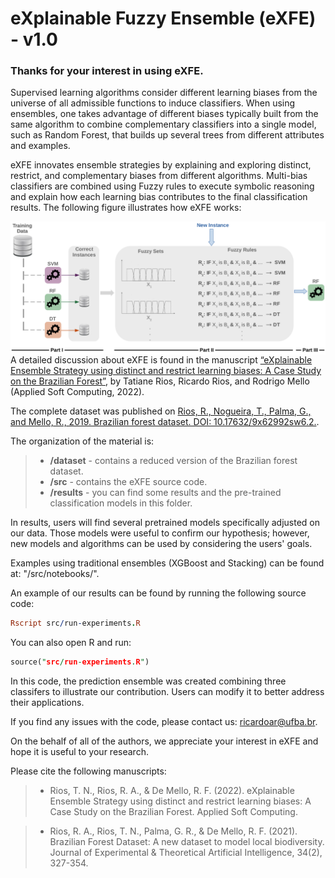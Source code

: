 # eXplainable Fuzzy Ensemble (eXFE) - v1.0

### Thanks for your interest in using eXFE.


Supervised learning algorithms consider different learning biases from the universe of all admissible functions to induce classifiers. When using ensembles, one takes advantage of different biases typically built from the same algorithm to combine complementary classifiers into a single model, such as Random Forest, that builds up several trees from different attributes and examples.

eXFE innovates ensemble strategies by explaining and exploring distinct, restrict, and complementary biases from different algorithms. Multi-bias classifiers are combined using Fuzzy rules to execute symbolic reasoning and explain how each learning bias contributes to the final classification results. The following figure illustrates how eXFE works:

<img align="right" src="images/eXFE.png">

A detailed discussion about eXFE is found in the manuscript <a href="#" target="_blank">“eXplainable Ensemble Strategy using distinct and restrict learning biases: A Case Study on the Brazilian Forest”</a>, by Tatiane Rios, Ricardo Rios, and Rodrigo Mello (Applied Soft Computing, 2022).

The complete dataset was published on <a href="https://data.mendeley.com/datasets/9x62992sw6/2" target="_blank">Rios, R., Nogueira, T., Palma, G., and Mello, R., 2019. Brazilian forest dataset. DOI: 10.17632/9x62992sw6.2.</a>.

The organization of the material is:

> - **/dataset** - contains a reduced version of the Brazilian forest dataset.
> - **/src** - contains the eXFE source code.
> - **/results** - you can find some results and the pre-trained classification models in this folder.

In results, users will find several pretrained models specifically adjusted on our data. Those models were useful to confirm our hypothesis; however, new models and algorithms can be used by considering the users' goals.

Examples using traditional ensembles (XGBoost and Stacking) can be found at: "/src/notebooks/".

An example of our results can be found by running the following source code:

```Prolog
Rscript src/run-experiments.R
```
You can also open R and run:

```Prolog
source("src/run-experiments.R")
```

In this code, the prediction ensemble was created combining three classifers to illustrate our contribution. Users can modify it to better address their applications.

If you find any issues with the code, please contact us: ricardoar@ufba.br.

On the behalf of all of the authors, we appreciate your interest in eXFE and hope it is useful to your research.

Please cite the following manuscripts:

> - Rios, T. N., Rios, R. A., & De Mello, R. F. (2022). eXplainable Ensemble Strategy using distinct and restrict learning biases: A Case Study on the Brazilian Forest. Applied Soft Computing.

> - Rios, R. A., Rios, T. N., Palma, G. R., & De Mello, R. F. (2021). Brazilian Forest Dataset: A new dataset to model local biodiversity. Journal of Experimental & Theoretical Artificial Intelligence, 34(2), 327-354.


